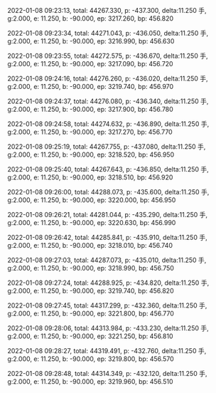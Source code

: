 2022-01-08 09:23:13, total: 44267.330, p: -437.300, delta:11.250 手, g:2.000, e: 11.250, b: -90.000, ep: 3217.260, bp: 456.820

2022-01-08 09:23:34, total: 44271.043, p: -436.050, delta:11.250 手, g:2.000, e: 11.250, b: -90.000, ep: 3216.990, bp: 456.630

2022-01-08 09:23:55, total: 44272.575, p: -436.670, delta:11.250 手, g:2.000, e: 11.250, b: -90.000, ep: 3217.090, bp: 456.720

2022-01-08 09:24:16, total: 44276.260, p: -436.020, delta:11.250 手, g:2.000, e: 11.250, b: -90.000, ep: 3219.740, bp: 456.970

2022-01-08 09:24:37, total: 44276.080, p: -436.340, delta:11.250 手, g:2.000, e: 11.250, b: -90.000, ep: 3217.900, bp: 456.780

2022-01-08 09:24:58, total: 44274.632, p: -436.890, delta:11.250 手, g:2.000, e: 11.250, b: -90.000, ep: 3217.270, bp: 456.770

2022-01-08 09:25:19, total: 44267.755, p: -437.080, delta:11.250 手, g:2.000, e: 11.250, b: -90.000, ep: 3218.520, bp: 456.950

2022-01-08 09:25:40, total: 44267.643, p: -436.850, delta:11.250 手, g:2.000, e: 11.250, b: -90.000, ep: 3218.510, bp: 456.920

2022-01-08 09:26:00, total: 44288.073, p: -435.600, delta:11.250 手, g:2.000, e: 11.250, b: -90.000, ep: 3220.000, bp: 456.950

2022-01-08 09:26:21, total: 44281.044, p: -435.290, delta:11.250 手, g:2.000, e: 11.250, b: -90.000, ep: 3220.630, bp: 456.990

2022-01-08 09:26:42, total: 44285.841, p: -435.910, delta:11.250 手, g:2.000, e: 11.250, b: -90.000, ep: 3218.010, bp: 456.740

2022-01-08 09:27:03, total: 44287.073, p: -435.010, delta:11.250 手, g:2.000, e: 11.250, b: -90.000, ep: 3218.990, bp: 456.750

2022-01-08 09:27:24, total: 44288.925, p: -434.820, delta:11.250 手, g:2.000, e: 11.250, b: -90.000, ep: 3219.740, bp: 456.820

2022-01-08 09:27:45, total: 44317.299, p: -432.360, delta:11.250 手, g:2.000, e: 11.250, b: -90.000, ep: 3221.800, bp: 456.770

2022-01-08 09:28:06, total: 44313.984, p: -433.230, delta:11.250 手, g:2.000, e: 11.250, b: -90.000, ep: 3221.250, bp: 456.810

2022-01-08 09:28:27, total: 44319.491, p: -432.760, delta:11.250 手, g:2.000, e: 11.250, b: -90.000, ep: 3219.800, bp: 456.570

2022-01-08 09:28:48, total: 44314.349, p: -432.120, delta:11.250 手, g:2.000, e: 11.250, b: -90.000, ep: 3219.960, bp: 456.510
